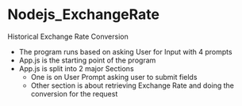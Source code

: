 # Nodejs_ExchangeRate
Historical Exchange Rate Conversion
- The program runs based on asking User for Input with 4 prompts
- App.js is the starting point of the program
- App.js is split into 2 major Sections
  - One is on User Prompt asking user to submit fields
  - Other section is about retrieving Exchange Rate and doing the conversion for the request
